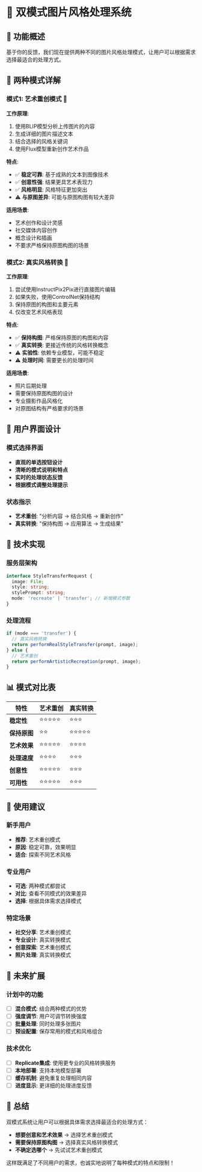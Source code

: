# 🎨 双模式图片风格处理系统

## 🎯 功能概述

基于你的反馈，我们现在提供两种不同的图片风格处理模式，让用户可以根据需求选择最适合的处理方式。

## 🔄 两种模式详解

### 模式1: 艺术重创模式 🎨
**工作原理**:
1. 使用BLIP模型分析上传图片的内容
2. 生成详细的图片描述文本
3. 结合选择的风格关键词
4. 使用Flux模型重新创作艺术作品

**特点**:
- ✅ **稳定可靠**: 基于成熟的文本到图像技术
- ✅ **创意性强**: 结果更具艺术表现力
- ✅ **风格明显**: 风格特征更加突出
- ⚠️ **与原图差异**: 可能与原图构图有较大差异

**适用场景**:
- 艺术创作和设计灵感
- 社交媒体内容创作
- 概念设计和插画
- 不要求严格保持原图构图的场景

### 模式2: 真实风格转换 🔄
**工作原理**:
1. 尝试使用InstructPix2Pix进行直接图片编辑
2. 如果失败，使用ControlNet保持结构
3. 保持原图的构图和主要元素
4. 仅改变艺术风格表现

**特点**:
- ✅ **保持构图**: 严格保持原图的构图和内容
- ✅ **真实转换**: 更接近传统的风格转换概念
- ⚠️ **实验性**: 依赖专业模型，可能不稳定
- ⚠️ **处理时间**: 需要更长的处理时间

**适用场景**:
- 照片后期处理
- 需要保持原图构图的设计
- 专业摄影作品风格化
- 对原图结构有严格要求的场景

## 🎨 用户界面设计

### 模式选择界面
- **直观的单选按钮设计**
- **清晰的模式说明和特点**
- **实时的处理状态反馈**
- **根据模式调整处理提示**

### 状态指示
- **艺术重创**: "分析内容 → 结合风格 → 重新创作"
- **真实转换**: "保持构图 → 应用算法 → 生成结果"

## 🔧 技术实现

### 服务层架构
```typescript
interface StyleTransferRequest {
  image: File;
  style: string;
  stylePrompt: string;
  mode: 'recreate' | 'transfer'; // 新增模式参数
}
```

### 处理流程
```typescript
if (mode === 'transfer') {
  // 真实风格转换
  return performRealStyleTransfer(prompt, image);
} else {
  // 艺术重创
  return performArtisticRecreation(prompt, image);
}
```

## 📊 模式对比表

| 特性 | 艺术重创 | 真实转换 |
|------|----------|----------|
| **稳定性** | ⭐⭐⭐⭐⭐ | ⭐⭐⭐ |
| **保持原图** | ⭐⭐ | ⭐⭐⭐⭐⭐ |
| **艺术效果** | ⭐⭐⭐⭐⭐ | ⭐⭐⭐⭐ |
| **处理速度** | ⭐⭐⭐⭐ | ⭐⭐⭐ |
| **创意性** | ⭐⭐⭐⭐⭐ | ⭐⭐⭐ |
| **可用性** | ⭐⭐⭐⭐⭐ | ⭐⭐⭐ |

## 🚀 使用建议

### 新手用户
- **推荐**: 艺术重创模式
- **原因**: 稳定可靠，效果明显
- **适合**: 探索不同艺术风格

### 专业用户
- **可选**: 两种模式都尝试
- **对比**: 查看不同模式的效果差异
- **选择**: 根据具体需求选择模式

### 特定场景
- **社交分享**: 艺术重创模式
- **专业设计**: 真实转换模式
- **创意探索**: 艺术重创模式
- **照片处理**: 真实转换模式

## 🔮 未来扩展

### 计划中的功能
- [ ] **混合模式**: 结合两种模式的优势
- [ ] **强度调节**: 用户可调节转换强度
- [ ] **批量处理**: 同时处理多张图片
- [ ] **预设配置**: 保存常用的模式和风格组合

### 技术优化
- [ ] **Replicate集成**: 使用更专业的风格转换服务
- [ ] **本地部署**: 支持本地模型部署
- [ ] **缓存机制**: 避免重复处理相同内容
- [ ] **进度显示**: 更详细的处理进度反馈

## 🎉 总结

双模式系统让用户可以根据具体需求选择最适合的处理方式：

- **想要创意和艺术效果** → 选择艺术重创模式
- **需要保持原图构图** → 选择真实风格转换模式
- **不确定选哪个** → 先试试艺术重创模式

这样既满足了不同用户的需求，也诚实地说明了每种模式的特点和限制！